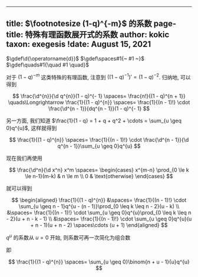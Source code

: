 
---
title: $\footnotesize (1-q)^{-m}$ 的系数
page-title: 特殊有理函数展开式的系数
author: kokic
taxon: exegesis
!date: August 15, 2021
---

$\gdef\d{\operatorname{d}}$
$\gdef\spaces#1{~ #1 ~}$
$\gdef\quads#1{\quad #1 \quad}$

对于 $(1-q)^{-m}$ 这类特殊的有理函数, 注意到
$((1-q)^{-1})' = (1 - q)^{- 2}$. 归纳地, 可以得到

$$
\frac{\d^{n}}{\d q^{n}}(1 - q)^{- 1} 
\spaces= \frac{n!}{(1 - q)^{n + 1}} 
\quads\Longrightarrow \frac{1}{(1 - q)^{n}} 
\spaces= \frac{1}{(n - 1)!} \cdot \frac{\d^{n - 1}}{dq^{n - 1}}(1 - q)^{- 1}
$$

另一方面, 我们知道
$\frac{1}{1 - q} = 1 + q + q^2 + \cdots = \sum_{u \geq 0}q^{u}$, 这样就得到

$$
\frac{1}{(1 - q)^{n}} 
\spaces= \frac{1}{(n - 1)!} \cdot \frac{\d^{n - 1}}{\d q^{n - 1}}\sum_{u \geq 0}q^{u}
$$

现在我们再使用 

$$ 
\frac{\d^n}{\d x^n} x^m
\spaces=
\begin{cases}
  x^{m-n} \prod_{0 \le k \le n-1}(m-k) & n \le m \\
  0 & \text{otherwise} 
\end{cases}
$$

就可以得到 

$$
\begin{aligned}
\frac{1}{(1 - q)^{n}} 
&\spaces= \frac{1}{(n - 1)!} \cdot \sum_{u \geq n - 1}q^{u - (n - 1)}\prod_{0 \leq k \leq n - 2}(u - k) \\
&\spaces= \frac{1}{(n - 1)!} \cdot \sum_{u \geq 0}q^{u}\prod_{0 \leq k \leq n - 2}(u + n - k - 1) \\
&\spaces= \frac{1}{(n - 1)!} \cdot \sum_{u \geq 0}q^{u}(u + n - 1)(u + n - 2) \spaces\cdots (u + 1)
\end{aligned}
$$

$q^{u}$ 的系数从 $u = 0$ 开始, 则系数可再一次简化为组合数

[](/data-structure/expand-coefficient-0001.typ#:block)

即 

$$
\frac{1}{(1 - q)^{n}} 
\spaces= \sum_{u \geq 0}\binom{n + u - 1}{u}q^{u}
$$
